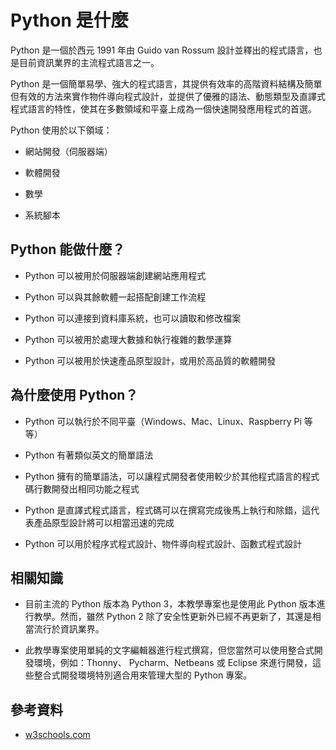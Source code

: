 # Python 是什麼

Python 是一個於西元 1991 年由 Guido van Rossum 設計並釋出的程式語言，也是目前資訊業界的主流程式語言之一。

Python 是一個簡單易學、強大的程式語言，其提供有效率的高階資料結構及簡單但有效的方法來實作物件導向程式設計，並提供了優雅的語法、動態類型及直譯式程式語言的特性，使其在多數領域和平臺上成為一個快速開發應用程式的首選。

Python 使用於以下領域：

- 網站開發（伺服器端）

- 軟體開發

- 數學

- 系統腳本

## Python 能做什麼？

- Python 可以被用於伺服器端創建網站應用程式

- Python 可以與其餘軟體一起搭配創建工作流程

- Python 可以連接到資料庫系統，也可以讀取和修改檔案

- Python 可以被用於處理大數據和執行複雜的數學運算

- Python 可以被用於快速產品原型設計，或用於高品質的軟體開發

## 為什麼使用 Python？

- Python 可以執行於不同平臺（Windows、Mac、Linux、Raspberry Pi 等等）

- Python 有著類似英文的簡單語法

- Python 擁有的簡單語法，可以讓程式開發者使用較少於其他程式語言的程式碼行數開發出相同功能之程式

- Python 是直譯式程式語言，程式碼可以在撰寫完成後馬上執行和除錯，這代表產品原型設計將可以相當迅速的完成

- Python 可以用於程序式程式設計、物件導向程式設計、函數式程式設計

## 相關知識

- 目前主流的 Python 版本為 Python 3，本教學專案也是使用此 Python 版本進行教學。然而，雖然 Python 2 除了安全性更新外已經不再更新了，其還是相當流行於資訊業界。

- 此教學專案使用單純的文字編輯器進行程式撰寫，但您當然可以使用整合式開發環境，例如：Thonny、 Pycharm、Netbeans 或 Eclipse 來進行開發，這些整合式開發環境特別適合用來管理大型的 Python 專案。

## 參考資料

- [w3schools.com](https://www.w3schools.com/python/python_intro.asp)

